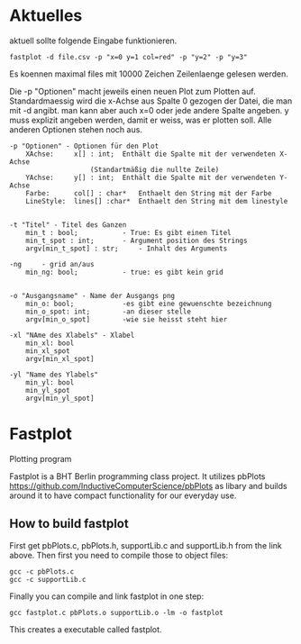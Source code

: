# Aktuelles
aktuell sollte folgende Eingabe funktionieren.
```
fastplot -d file.csv -p "x=0 y=1 col=red" -p "y=2" -p "y=3"
```
Es koennen maximal files mit 10000 Zeichen Zeilenlaenge gelesen werden.

Die -p "Optionen" macht jeweils einen neuen Plot zum Plotten auf.
Standardmaessig wird die x-Achse aus Spalte 0 gezogen der Datei, die man
mit -d angibt. man kann aber auch x=0 oder jede andere Spalte angeben.
y muss explizit angeben werden, damit er weiss, was er plotten soll.
Alle anderen Optionen stehen noch aus.
```
-p "Optionen" - Optionen für den Plot
	XAchse:		x[] : int;	Enthält die Spalte mit der verwendeten X-Achse 
					(Standartmäßig die nullte Zeile)
	YAchse:		y[] : int;	Enthält die Spalte mit der verwendeten Y-Achse
	Farbe:		col[] : char*	Enthaelt den String mit der Farbe
	LineStyle:	lines[] :char*	Enthaelt den String mit dem linestyle


-t "Titel" - Titel des Ganzen
	min_t : bool;			- True: Es gibt einen Titel
	min_t_spot : int;		- Argument position des Strings
	argv[min_t_spot] : str;   	- Inhalt des Arguments

-ng 	- grid an/aus				
	min_ng: bool; 			- true: es gibt kein grid


-o "Ausgangsname" - Name der Ausgangs png
	min_o: bool;			-es gibt eine gewuenschte bezeichnung
	min_o_spot: int;		-an dieser stelle
	argv[min_o_spot]		-wie sie heisst steht hier

-xl "NAme des Xlabels" - Xlabel
	min_xl: bool
	min_xl_spot
	argv[min_xl_spot]

-yl "Name des Ylabels"
	min_yl: bool
	min_yl_spot
	argv[min_yl_spot]

```
# Fastplot
Plotting program

Fastplot is a BHT Berlin programming class project.
It utilizes pbPlots https://github.com/InductiveComputerScience/pbPlots as libary
and builds around it to have compact functionality for our everyday use.


## How to build fastplot
First get pbPlots.c, pbPlots.h, supportLib.c and supportLib.h from the link above.
Then first you need to compile those to object files:
```
gcc -c pbPlots.c
gcc -c supportLib.c
```
Finally you can compile and link fastplot in one step:

```gcc fastplot.c pbPlots.o supportLib.o -lm -o fastplot```

This creates a executable called fastplot.

